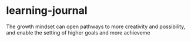 # learning-journal
The growth mindset can open pathways to more creativity and possibility, and enable the setting of higher goals and more achieveme
